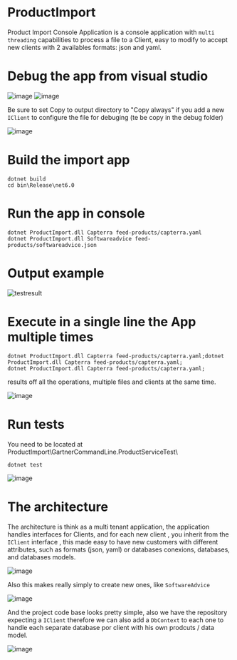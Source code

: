 # ProductImport
 Product Import Console Application is a console application with `multi threading` capabilities to process a file to a Client, easy to modify to accept new clients with 2 availables formats: json and yaml.

# Debug the app from visual studio

![image](https://user-images.githubusercontent.com/4528130/157557277-b08cf158-9e31-408f-b2f8-bfe6a5c470c4.png)
![image](https://user-images.githubusercontent.com/4528130/157557637-ad503d06-045f-4c45-85b4-9095b48ae12b.png)

Be sure to set Copy to output directory to "Copy always" if you add a new `IClient` to configure the file for debuging (te be copy in the debug folder)

![image](https://user-images.githubusercontent.com/4528130/157557440-71c3e661-cece-42b5-8356-53425e7d96a8.png)


# Build the import app

```console
dotnet build
cd bin\Release\net6.0
```

# Run the app in console

```console
dotnet ProductImport.dll Capterra feed-products/capterra.yaml
dotnet ProductImport.dll Softwareadvice feed-products/softwareadvice.json
```

# Output example

![testresult](https://user-images.githubusercontent.com/4528130/157536880-a8d084ed-e2f6-4996-958e-e815bfcbaedd.png)

# Execute in a single line the App multiple times

```console
dotnet ProductImport.dll Capterra feed-products/capterra.yaml;dotnet ProductImport.dll Capterra feed-products/capterra.yaml;
dotnet ProductImport.dll Capterra feed-products/capterra.yaml;
```
results off all the operations, multiple files and clients at the same time.

![image](https://user-images.githubusercontent.com/4528130/157554609-fa959860-a5c3-4929-af1f-c838cdc58f82.png)

# Run tests

You need to be located at ProductImport\GartnerCommandLine.ProductServiceTest\

```console
dotnet test
```

![image](https://user-images.githubusercontent.com/4528130/157537214-5352e998-ac8e-4def-9a32-37b121b4db59.png)



# The architecture

The architecture is think as a multi tenant application, the application handles interfaces for Clients, and for each new client , you inherit from the `IClient` interface , this made easy to have new customers with different attributes, such as formats (json, yaml) or databases conexions, databases, and databases models.

![image](https://user-images.githubusercontent.com/4528130/157541496-153eee95-3e63-42df-b386-ec63fa0c26ec.png)


Also this makes really simply to create new ones, like `SoftwareAdvice` 

![image](https://user-images.githubusercontent.com/4528130/157541770-ba5e5de2-914a-4897-9560-ea325f0c8b9a.png)


And the project code base looks pretty simple, also we have the repository expecting a `IClient` therefore we can also add a `DbContext` to each one to handle each separate database por client with his own prodcuts / data model.

![image](https://user-images.githubusercontent.com/4528130/157542196-8d620f84-f889-4489-b0c0-c07ef3164e83.png)




